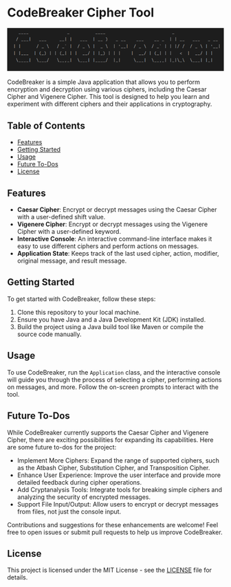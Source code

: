 # CodeBreaker Cipher Tool

![CodeBreaker Logo](src/main/resources/img/CodeBreaker.png)

CodeBreaker is a simple Java application that allows you to perform encryption and decryption using various ciphers, including the Caesar Cipher and Vigenere Cipher. This tool is designed to help you learn and experiment with different ciphers and their applications in cryptography.

## Table of Contents
- [Features](#features)
- [Getting Started](#getting-started)
- [Usage](#usage)
- [Future To-Dos](#future-to-dos)
- [License](#license)

## Features

- **Caesar Cipher**: Encrypt or decrypt messages using the Caesar Cipher with a user-defined shift value.
- **Vigenere Cipher**: Encrypt or decrypt messages using the Vigenere Cipher with a user-defined keyword.
- **Interactive Console**: An interactive command-line interface makes it easy to use different ciphers and perform actions on messages.
- **Application State**: Keeps track of the last used cipher, action, modifier, original message, and result message.

## Getting Started

To get started with CodeBreaker, follow these steps:

1. Clone this repository to your local machine.
2. Ensure you have Java and a Java Development Kit (JDK) installed.
3. Build the project using a Java build tool like Maven or compile the source code manually.

## Usage

To use CodeBreaker, run the `Application` class, and the interactive console will guide you through the process of selecting a cipher, performing actions on messages, and more. Follow the on-screen prompts to interact with the tool.

## Future To-Dos
While CodeBreaker currently supports the Caesar Cipher and Vigenere Cipher, there are exciting possibilities for expanding its capabilities. Here are some future to-dos for the project:

- Implement More Ciphers: Expand the range of supported ciphers, such as the Atbash Cipher, Substitution Cipher, and Transposition Cipher.
- Enhance User Experience: Improve the user interface and provide more detailed feedback during cipher operations.
- Add Cryptanalysis Tools: Integrate tools for breaking simple ciphers and analyzing the security of encrypted messages.
- Support File Input/Output: Allow users to encrypt or decrypt messages from files, not just the console input.

Contributions and suggestions for these enhancements are welcome! Feel free to open issues or submit pull requests to help us improve CodeBreaker.

## License

This project is licensed under the MIT License - see the [LICENSE](LICENSE) file for details.
